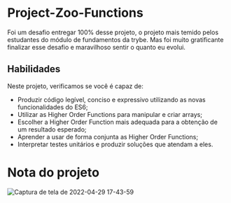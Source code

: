 # Project-Zoo-Functions

Foi um desafio entregar 100% desse projeto, o projeto mais temido pelos estudantes do módulo de fundamentos da trybe. Mas foi muito gratificante finalizar esse desafio e maravilhoso sentir o quanto eu evolui.


## Habilidades

Neste projeto, verificamos se você é capaz de:

- Produzir código legível, conciso e expressivo utilizando as novas funcionalidades do ES6;
- Utilizar as Higher Order Functions para manipular e criar arrays;
- Escolher a Higher Order Function mais adequada para a obtenção de um resultado esperado;
- Aprender a usar de forma conjunta as Higher Order Functions;
- Interpretar testes unitários e produzir soluções que atendam a eles.

# Nota do projeto

![Captura de tela de 2022-04-29 17-43-59](https://user-images.githubusercontent.com/99986000/166066782-5e1019c6-37b8-43be-8e5b-7b4900e43907.png)
